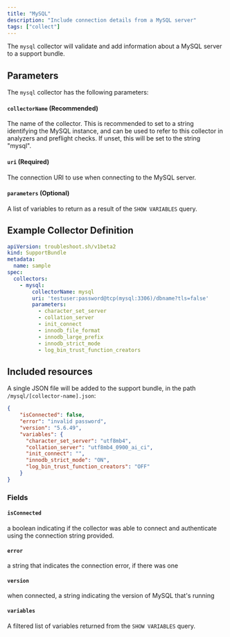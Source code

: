 ```yaml
---
title: "MySQL"
description: "Include connection details from a MySQL server"
tags: ["collect"]
---
```



The `mysql` collector will validate and add information about a MySQL server to a support bundle.

## Parameters

The `mysql` collector has the following parameters:

#### `collectorName` (Recommended)
The name of the collector.
This is recommended to set to a string identifying the MySQL instance, and can be used to refer to this collector in analyzers and preflight checks.
If unset, this will be set to the string "mysql".

#### `uri` (Required)
The connection URI to use when connecting to the MySQL server.

#### `parameters` (Optional)
A list of variables to return as a result of the `SHOW VARIABLES` query.

## Example Collector Definition

```yaml
apiVersion: troubleshoot.sh/v1beta2
kind: SupportBundle
metadata:
  name: sample
spec:
  collectors:
    - mysql:
        collectorName: mysql
        uri: 'testuser:password@tcp(mysql:3306)/dbname?tls=false'
        parameters:
          - character_set_server
          - collation_server
          - init_connect
          - innodb_file_format
          - innodb_large_prefix
          - innodb_strict_mode
          - log_bin_trust_function_creators
```


## Included resources

A single JSON file will be added to the support bundle, in the path `/mysql/[collector-name].json`:

```json
{
    "isConnected": false,
    "error": "invalid password",
    "version": "5.6.49",
    "variables": {
      "character_set_server": "utf8mb4",
      "collation_server": "utf8mb4_0900_ai_ci",
      "init_connect": "",
      "innodb_strict_mode": "ON",
      "log_bin_trust_function_creators": "OFF"
    }
}
```

### Fields

#### `isConnected`
a boolean indicating if the collector was able to connect and authenticate using the connection string provided.

#### `error`
a string that indicates the connection error, if there was one

#### `version`
when connected, a string indicating the version of MySQL that's running

#### `variables`
A filtered list of variables returned from the `SHOW VARIABLES` query.
